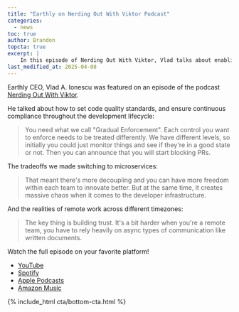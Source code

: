 ```yaml
---
title: "Earthly on Nerding Out With Viktor Podcast"
categories:
  - news
toc: true
author: Brandon
topcta: true
excerpt: |
    In this episode of Nerding Out With Viktor, Vlad talks about enabling engineering standards company-wide, the tradeoffs of microservices, and the realities of remote work.
last_modified_at: 2025-04-08
---
```


Earthly CEO, Vlad A. Ionescu was featured on an episode of the podcast [Nerding Out With Viktor](https://vpetersson.com/podcast/S02E07.html).

He talked about how to set code quality standards, and ensure continuous compliance throughout the development lifecycle:

> You need what we call "Gradual Enforcement". Each control you want to enforce needs to be treated differently. We have different levels, so initially you could just monitor things and see if they're in a good state or not. Then you can announce that you will start blocking PRs.

The tradeoffs we made switching to microservices:

> That meant there's more decoupling and you can have more freedom within each team to innovate better. But at the same time, it creates massive chaos when it comes to the developer infrastructure.

 And the realities of remote work across different timezones:

 > The key thing is building trust. It's a bit harder when you're a remote team, you have to rely heavily on async types of communication like written documents.

Watch the full episode on your favorite platform!

* [YouTube](https://www.youtube.com/watch?v=BOBFYCJGW9w)
* [Spotify](https://open.spotify.com/episode/4hb2MIAqlA78GyuxvmEg0z?si=a098482f54ef4ad0)
* [Apple Podcasts](https://podcasts.apple.com/gb/podcast/reimagining-ci-cd-and-engineering-culture-at-scale/id1722663295?i=1000703152620)
* [Amazon Music](https://music.amazon.co.uk/podcasts/c8e79c21-2dde-4597-b9fb-257ecbc2bf29/episodes/61e85535-89f9-436b-871c-86ae5d5ff9f2/nerding-out-with-viktor-reimagining-ci-cd-and-engineering-culture-at-scale-with-vlad-a-ionescu-from-earthly)

{% include_html cta/bottom-cta.html %}
